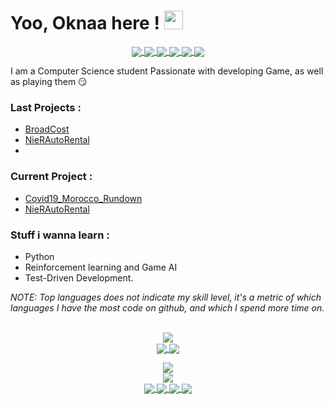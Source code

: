 # Yoo, Oknaa here ! <img src="https://camo.githubusercontent.com/d3359cb00ab0b5ed8f2e1fe3fceb4fbaf3b614340f8c0db99c17b9f50b351770/68747470733a2f2f656d6f6a69732e736c61636b6d6f6a69732e636f6d2f656d6f6a69732f696d616765732f313533313834393433302f343234362f626c6f622d73756e676c61737365732e6769663f31353331383439343330" width="30px">

<p align="center">
<a href="https://www.linkedin.com/in/mohammadlaadidaoui">
    <img align="center" src="https://img.shields.io/badge/Linkedin-informational?style=flat&logo=/Images/unity.svg&logoColor=white&color=0A66C2" /> </a>
<a href="https://www.facebook.com/OknaaKun">
    <img align="center" src="https://img.shields.io/badge/Facebook-informational?style=flat&logo=/Images/unity.svg&logoColor=white&color=0E8EF1" /> </a>
<a href="https://www.instagram.com/oknaa_kun">
    <img align="center" src="https://img.shields.io/badge/Instagram-informational?style=flat&logo=/Images/unity.svg&logoColor=white&color=c13584" /> </a>
<a href="https://oknaa.itch.io">
    <img align="center" src="https://img.shields.io/badge/Itch.io-informational?style=flat&logo=/Images/unity.svg&logoColor=white&color=FFFFFF" /> </a>
<a href="https://www.hackerrank.com/Oknaa">
    <img align="center" src="https://img.shields.io/badge/Hackerrank-informational?style=flat&logo=/Images/unity.svg&logoColor=white&color=2EC866" /> </a>
<a href="https://hyperskill.org/profile/70430298">
    <img align="center" src="https://img.shields.io/badge/Hyperskill-informational?style=flat&logo=/Images/unity.svg&logoColor=white&color=000000" /> </a> 
</p>
I am a Computer Science student Passionate with developing Game, as well as playing them 😏


### Last Projects : 
 - [BroadCost](https://github.com/Joknaa/BreadCost)
 - [NieRAutoRental](https://github.com/Joknaa/NieRAutoRental)
 - 
### Current Project : 
 - [Covid19_Morocco_Rundown](https://github.com/Joknaa/Covid19_Morocco_Rundown)
 - [NieRAutoRental](https://github.com/Joknaa/NieRAutoRental)

### Stuff i wanna learn :
- Python
- Reinforcement learning and Game AI
- Test-Driven Development.

*NOTE: Top languages does not indicate my skill level,
it's a metric of which languages I have the most code on github, and which I spend more time on.*

<p align="center">
<br> <a href="https://github.com/Joknaa">
    <img align="center" src="https://img.shields.io/badge/Preferred_Language-English-informational?style=flat&logo=/Images/unity.svg&logoColor=white&color=green" /> </a>
<br> <a href="https://www.jetbrains.com/idea/">
  <img align="center" src="https://img.shields.io/badge/IDE-IntellijIDEA-informational?style=flat&logo=<LOGO_NAME>&logoColor=white&color=critical" /> </a>
 <a href="https://unity.com/">
    <img align="center" src="https://img.shields.io/badge/GameEngine-Unity-informational?style=flat&logo=/Images/unity.svg&logoColor=white&color=lightgrey" /> </a>
</p>
<p align="center">
<a href="https://github.com/joknaa">
   <img align="center" src="https://github-readme-stats.vercel.app/api/top-langs/?username=joknaa&execlud=PyGameJam&langs_count=7&layout=compact&hide=ASP.net,ShaderLab,hlsl&theme=material-palenight" /> </a>
 <br>
<a href="https://github.com/joknaa">
  <img align="center" src="https://github-readme-stats.vercel.app/api?username=joknaa&hide_title=true&show_icons=true&theme=material-palenight" /> </a>
<br>

<a href="https://github.com/Joknaa/Multimedia_Library">
  <img align="center" src="https://github-readme-stats.vercel.app/api/pin/?username=joknaa&repo=Multimedia_Library&theme=material-palenight" /> </a>
<a href="https://github.com/Joknaa/Ookun-s_Adventure">
  <img align="center" src="https://github-readme-stats.vercel.app/api/pin/?username=joknaa&repo=Ookun-s_Adventure&theme=material-palenight&discreption=" /> </a>
<a href="https://github.com/Joknaa/Document_Request_Manager">
  <img align="center" src="https://github-readme-stats.vercel.app/api/pin/?username=joknaa&repo=Document_Request_Manager&theme=material-palenight&discreption=" /> </a>
<a href="https://github.com/Joknaa/TicTacToe">
  <img align="center" src="https://github-readme-stats.vercel.app/api/pin/?username=joknaa&repo=TicTacToe&theme=material-palenight&discreption=" /> </a>
</p>

